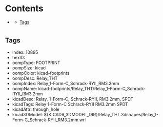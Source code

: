 



Contents
========

* [](#)
	* [Tags](#tags)

# 

## Tags

- index: 10895
- hexID: 
- oompType: FOOTPRINT
- oompSize: kicad
- oompColor: kicad-footprints
- oompDesc: Relay_THT
- oompIndex: Relay_1-Form-C_Schrack-RYII_RM3.2mm
- oompName: kicad-footprints/Relay_THT/Relay_1-Form-C_Schrack-RYII_RM3.2mm
- kicadDesc: Relay, 1-Form-C, Schrack-RYII, RM3.2mm, SPDT
- kicadTags: Relay 1-Form-C Schrack-RYII RM3.2mm SPDT
- kicadAttr: through_hole
- kicad3DModel: ${KICAD6_3DMODEL_DIR}/Relay_THT.3dshapes/Relay_1-Form-C_Schrack-RYII_RM3.2mm.wrl
